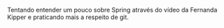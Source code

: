 Tentando entender um pouco sobre Spring através do vídeo da Fernanda Kipper e praticando mais a respeito de git.